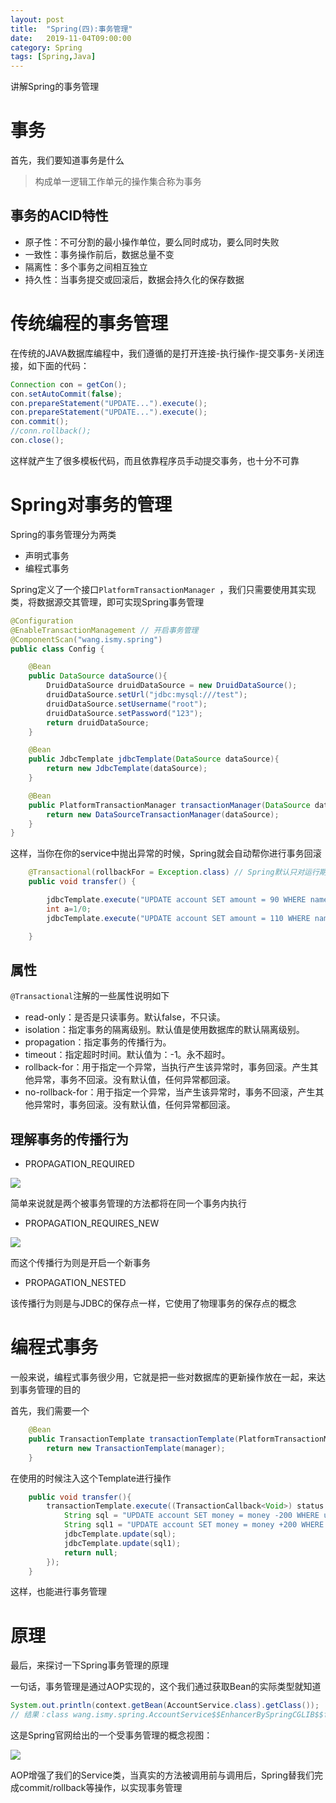 ```yaml
---
layout: post
title:  "Spring(四):事务管理"
date:   2019-11-04T09:00:00
category: Spring
tags: [Spring,Java]
---
```


讲解Spring的事务管理

# 事务

首先，我们要知道事务是什么

> 构成单一逻辑工作单元的操作集合称为事务

## 事务的ACID特性

- 原子性：不可分割的最小操作单位，要么同时成功，要么同时失败
- 一致性：事务操作前后，数据总量不变
- 隔离性：多个事务之间相互独立
- 持久性：当事务提交或回滚后，数据会持久化的保存数据

# 传统编程的事务管理

在传统的JAVA数据库编程中，我们遵循的是打开连接-执行操作-提交事务-关闭连接，如下面的代码：

```java
Connection con = getCon();
con.setAutoCommit(false);
con.prepareStatement("UPDATE...").execute();
con.prepareStatement("UPDATE...").execute();
con.commit();
//conn.rollback();
con.close();
```

这样就产生了很多模板代码，而且依靠程序员手动提交事务，也十分不可靠

# Spring对事务的管理

Spring的事务管理分为两类

- 声明式事务
- 编程式事务

Spring定义了一个接口`PlatformTransactionManager `，我们只需要使用其实现类，将数据源交其管理，即可实现Spring事务管理

```java
@Configuration
@EnableTransactionManagement // 开启事务管理
@ComponentScan("wang.ismy.spring")
public class Config {

    @Bean
    public DataSource dataSource(){
        DruidDataSource druidDataSource = new DruidDataSource();
        druidDataSource.setUrl("jdbc:mysql:///test");
        druidDataSource.setUsername("root");
        druidDataSource.setPassword("123");
        return druidDataSource;
    }

    @Bean
    public JdbcTemplate jdbcTemplate(DataSource dataSource){
        return new JdbcTemplate(dataSource);
    }

    @Bean
    public PlatformTransactionManager transactionManager(DataSource dataSource){
        return new DataSourceTransactionManager(dataSource);
    }
}
```

这样，当你在你的service中抛出异常的时候，Spring就会自动帮你进行事务回滚

```java
    @Transactional(rollbackFor = Exception.class) // Spring默认只对运行期异常回滚，加上该属性，则设置回滚的异常类型为Exception
    public void transfer() {

        jdbcTemplate.execute("UPDATE account SET amount = 90 WHERE name = 'alice'");
        int a=1/0;
        jdbcTemplate.execute("UPDATE account SET amount = 110 WHERE name = 'bob'");

    }
```

## 属性

`@Transactional`注解的一些属性说明如下

- read-only：是否是只读事务。默认false，不只读。
- isolation：指定事务的隔离级别。默认值是使用数据库的默认隔离级别。
- propagation：指定事务的传播行为。
- timeout：指定超时时间。默认值为：-1。永不超时。
- rollback-for：用于指定一个异常，当执行产生该异常时，事务回滚。产生其他异常，事务不回滚。没有默认值，任何异常都回滚。
- no-rollback-for：用于指定一个异常，当产生该异常时，事务不回滚，产生其他异常时，事务回滚。没有默认值，任何异常都回滚。


## 理解事务的传播行为

- PROPAGATION_REQUIRED

![](https://docs.spring.io/spring/docs/5.2.1.RELEASE/spring-framework-reference/images/tx_prop_required.png)

简单来说就是两个被事务管理的方法都将在同一个事务内执行

- PROPAGATION_REQUIRES_NEW

![](https://docs.spring.io/spring/docs/5.2.1.RELEASE/spring-framework-reference/images/tx_prop_requires_new.png)

而这个传播行为则是开启一个新事务

- PROPAGATION_NESTED

该传播行为则是与JDBC的保存点一样，它使用了物理事务的保存点的概念

# 编程式事务

一般来说，编程式事务很少用，它就是把一些对数据库的更新操作放在一起，来达到事务管理的目的

首先，我们需要一个

```java
    @Bean
    public TransactionTemplate transactionTemplate(PlatformTransactionManager manager){
        return new TransactionTemplate(manager);
    }
```

在使用的时候注入这个Template进行操作

```java
    public void transfer(){
        transactionTemplate.execute((TransactionCallback<Void>) status -> {
            String sql = "UPDATE account SET money = money -200 WHERE uid = 41";
            String sql1 = "UPDATE account SET money = money +200 WHERE uid = 45";
            jdbcTemplate.update(sql);
            jdbcTemplate.update(sql1);
            return null;
        });
    }
```

这样，也能进行事务管理

# 原理

最后，来探讨一下Spring事务管理的原理

一句话，事务管理是通过AOP实现的，这个我们通过获取Bean的实际类型就知道

```java
System.out.println(context.getBean(AccountService.class).getClass());
// 结果：class wang.ismy.spring.AccountService$$EnhancerBySpringCGLIB$$f8bd6705
```

这是Spring官网给出的一个受事务管理的概念视图：

![](https://docs.spring.io/spring/docs/5.2.1.RELEASE/spring-framework-reference/images/tx.png)

AOP增强了我们的Service类，当真实的方法被调用前与调用后，Spring替我们完成commit/rollback等操作，以实现事务管理




